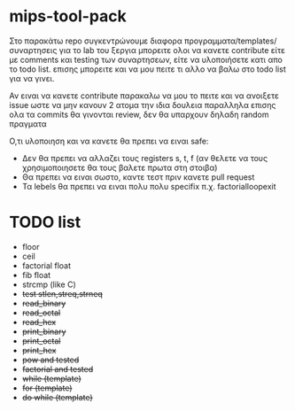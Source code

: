 # mips-tool-pack
Στο παρακάτω repo συγκεντρώνουμε διαφορα προγραμματα/templates/συναρτησεις για το lab του ξεργια
μπορειτε ολοι να κανετε contribute είτε με comments και testing των συναρτησεων, είτε να υλοποιήσετε κατι απο το todo list.
επισης μπορειτε και να μου πειτε τι αλλο να βαλω στο todo list για να γινει.

Αν ειναι να κανετε contribute παρακαλω να μου το πειτε και να ανοιξετε issue ωστε να μην κανουν 2 ατομα την ιδια δουλεια παραλληλα
επισης ολα τα commits θα γινονται review, δεν θα υπαρχουν δηλαδη random πραγματα

Ο,τι υλοποιηση και να κανετε θα πρεπει να ειναι safe:
- Δεν θα πρεπει να αλλαζει τους registers s, t, f
(αν θελετε να τους χρησιμοποιησετε θα τους βαλετε πρωτα στη στοιβα)
- Θα πρεπει να ειναι σωστο, καντε τεστ πριν κανετε pull request
- Τα lebels θα πρεπει να ειναι πολυ πολυ specifix π.χ. factorialloopexit

# TODO list
- floor
- ceil
- factorial float
- fib float
- strcmp (like C)
- ~~test stlen,streq,strneq~~
- ~~read_binary~~
- ~~read_octal~~
- ~~read_hex~~
- ~~print_binary~~
- ~~print_octal~~
- ~~print_hex~~
- ~~pow and tested~~
- ~~factorial and tested~~
- ~~while (template)~~
- ~~for (template)~~
- ~~do while (template)~~
